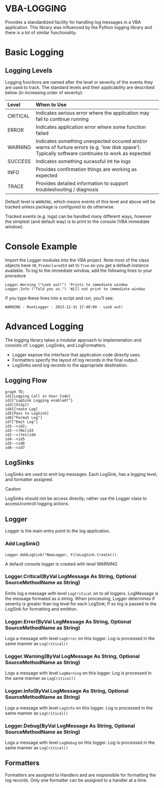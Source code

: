 # VBA-LOGGING
Provides a standardized facility for handling log messages in a VBA application.  This library was influenced by the Python logging library and there is a lot of similar functionality.

# Basic Logging

## Logging Levels

Logging functions are named after the level or severity of the events they are used to track. The standard levels and their applicability are described below (in increasing order of severity):

| Level    | When to Use |
| :---     | :--- | 
| CRITICAL | Indicates serious error where the application may fail to continue running  |
| ERROR    | Indicates application error where some function failed  |
| WARNING  | Indicates something unexpected occured and/or warns of furture errors (e.g. 'low disk spave'). Typically software continuies to work as expected |
| SUCCESS  | Indicates something sucessful int he logs |
| INFO     | Provides confirmation things are working as expected |
| TRACE    | Provides detailed information to support troubleshooting / diagnosis |

Default level is `WARNING`, which means events of this level and above will be tracked unless package is configured to do otherwise.

Tracked events (e.g. logs) can be handled many different ways, however the simplest (and default way) is to print to the console (VBA immediate window).

# Console Example

Import the Logger modules into the VBA project. Note most of the class objects have `VB_PredeclaredId` set to `True` so you get a default instance available. To log to the immediate window, add the following lines to your procedure

```
Logger.Warning ("Look out!") 'Prints to immediate window
Logger.Info ("Told you so.") 'Will not print to immediate window
```

If you type these lines into a script and run, you’ll see:

```
WARNING - RootLogger - 2023-12-31 17:40:09 - Look out!
```


# Advanced Logging

The logging library takes a modular approach to implemenation and consists of: Logger, LogSinks, and LogFormatters.
- Logger expose the interface that application code directly uses.
- Formatters specify the layout of log records in the final output.
- LogSinks send log records to the appropriate destination.

## Logging Flow
```mermaid
graph TD;
id1[Logging Call in User Code]
id2{"LogSink Logging enabled?"}
id3([Stop])
id4[Create Log]
id5[Pass to LogSink]
id6["Format Log"]
id7["Emit Log"]
id1-->id2;
id2-->|No|id3
id2-->|Yes|id4
id4-->id5
id5-->id6
id6-->id7
```
## LogSinks

LogSinks are used to emit log messages. Each LogSink, has a logging level, and formatter assigned. 
> [!CAUTION]
> LogSinks should not be access directly; rather use the Logger class to access/controll logging actions.

## Logger
Logger is the main entry point to the log application. 

### Add LogSink()
```Logger.AddLogSink("NewLogger, FileLogSink.Create())```.

A default console logger is created with level WARNING

### Logger.Critical(ByVal LogMessage As String, Optional SourceMethodName as String)
Emits log a message with level ```LogCritical``` on to all loggers. LogMessage is the message formated as a string. When processing, Logger determines if severity is greater than log level for each LogSink;  If so log is passed to the LogSink for formatting and emittion.

### Logger.Error(ByVal LogMessage As String, Optional SourceMethodName as String)
Logs a message with level ```LogError``` on this logger. Log is processed in the same manner as ```LogCritical()```

### Logger.Warning(ByVal LogMessage As String, Optional SourceMethodName as String)
Logs a message with level ```LogWarning``` on this logger. Log is processed in the same manner as ```LogCritical()```

### Logger.Info(ByVal LogMessage As String, Optional SourceMethodName as String)
Logs a message with level ```LogInfo``` on this logger. Log is processed in the same manner as ```LogCritical()```

### Logger.Debug(ByVal LogMessage As String, Optional SourceMethodName as String)
Logs a message with level ```LogDebug``` on this logger. Log is processed in the same manner as ```LogCritical()```

## Formatters
Formatters are assigned to Handlers and are responsible for formatting the log records. Only one formatter can be assigned to a handler at a time.
